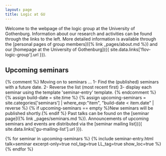 ```yaml
---
layout: page
title: Logic at GU
---
```


Welcome to the webpage of the logic group at the University of Gothenburg.
Information about our research and activities can be found through the links to the left.
More detailed information is available through the [personal pages of group members]({% link _pages/about.md %}) and our [homepage at the University of Gothenburg]({{ site.data.links['flov-logic-group'].url }}).

## Upcoming seminars

{% comment %}
  Moving on to seminars ...
  1- Find the (published) seminars with a future date.
  2- Reverse the list (most recent first)
  3- display each seminar using the template 'seminar-entry' template.
{% endcomment %}
{% assign build-date = site.time %}
{% assign upcoming-seminars = site.categories['seminars'] | where_exp:"item", "build-date < item.date" | reverse %}
{% if upcoming-seminars == empty %}New seminars will be published shortly.{% endif %}
Past talks can be found on the [seminar page]({% link _pages/seminars.md %}). Announcements of upcoming seminars and events are distributed via the [seminar mailing list]({{ site.data.links['gu-mailing-list'].url }}).

{% for seminar in upcoming-seminars %}
  {% include seminar-entry.html talk=seminar excerpt-only=true nol_tag=true LL_tag=true show_loc=true %}
{% endfor %}
